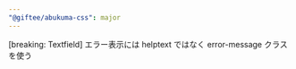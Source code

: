 ```yaml
---
"@giftee/abukuma-css": major
---
```


[breaking: Textfield] エラー表示には helptext ではなく error-message クラスを使う
